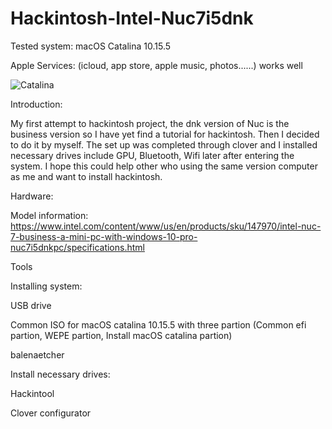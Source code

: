 # Hackintosh-Intel-Nuc7i5dnk

Tested system: macOS Catalina 10.15.5

Apple Services: (icloud, app store, apple music, photos......) works well

![Catalina](https://github.com/skamdkas/Hackintosh-Intel-Nuc7i5dnk/assets/119924682/435fd755-4954-453a-9ccf-d73ed8bcd5d0)


Introduction:

My first attempt to hackintosh project, the dnk version of Nuc is the business version so I have yet find a tutorial for hackintosh. Then I decided to do it by myself. The set up was completed through clover and I installed necessary drives include GPU, Bluetooth, Wifi later after entering the system. I hope this could help other who using the same version computer as me and want to install hackintosh.

Hardware:

Model information: https://www.intel.com/content/www/us/en/products/sku/147970/intel-nuc-7-business-a-mini-pc-with-windows-10-pro-nuc7i5dnkpc/specifications.html





Tools


Installing system:

USB drive

Common ISO for macOS catalina 10.15.5 with three partion (Common efi partion, WEPE partion, Install macOS catalina partion)

balenaetcher


Install necessary drives:

Hackintool

Clover configurator
